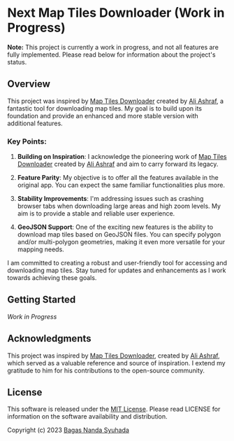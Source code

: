 # Next Map Tiles Downloader (Work in Progress)

**Note:** This project is currently a work in progress, and not all features are fully implemented. Please read below
for information about the project's status.

## Overview

This project was inspired by [Map Tiles Downloader](https://github.com/AliFlux/MapTilesDownloader) created by [
Ali Ashraf](https://github.com/AliFlux), a fantastic tool for downloading map tiles. My goal is to build upon its
foundation and provide an enhanced and more stable version with additional features.

### Key Points:

1. **Building on Inspiration**: I acknowledge the pioneering work
   of [Map Tiles Downloader](https://github.com/AliFlux/MapTilesDownloader) created by [
   Ali Ashraf](https://github.com/AliFlux) and aim to carry forward its legacy.

2. **Feature Parity**: My objective is to offer all the features available in the original app. You can expect the same
   familiar functionalities plus more.

3. **Stability Improvements**: I'm addressing issues such as crashing browser tabs when downloading large areas and high
   zoom levels. My aim is to provide a stable and reliable user experience.

4. **GeoJSON Support**: One of the exciting new features is the ability to download map tiles based on GeoJSON files.
   You can specify polygon and/or multi-polygon geometries, making it even more versatile for your mapping needs.

I am committed to creating a robust and user-friendly tool for accessing and downloading map tiles. Stay tuned for
updates and enhancements as I work towards achieving these goals.

## Getting Started

_Work in Progress_

## Acknowledgments

This project was inspired by [Map Tiles Downloader](https://github.com/AliFlux/MapTilesDownloader), created by [
Ali Ashraf](https://github.com/AliFlux), which served as a valuable reference and source of inspiration. I extend my
gratitude to him for his contributions to the open-source community.

## License

This software is released under the [MIT License](LICENSE). Please read LICENSE for information on the
software availability and distribution.

Copyright (c) 2023 [Bagas Nanda Syuhada](https://github.com/BagasNS)
